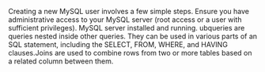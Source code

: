 Creating a new MySQL user involves a few simple steps.
Ensure you have administrative access to your MySQL server (root access or a user with sufficient privileges).
MySQL server installed and running.
ubqueries are queries nested inside other queries. They can be used in various parts of an SQL statement, including the SELECT, FROM, WHERE, and HAVING clauses.Joins are used to combine rows from two or more tables based on a related column between them. 
